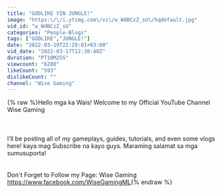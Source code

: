 ```yaml
---
title: "GODLIKE YIN JUNGLE!"
image: "https:\/\/i.ytimg.com\/vi\/w_WdBCzZ_sU\/hqdefault.jpg"
vid_id: "w_WdBCzZ_sU"
categories: "People-Blogs"
tags: ["GODLIKE","JUNGLE!"]
date: "2022-03-19T22:29:01+03:00"
vid_date: "2022-03-17T12:30:40Z"
duration: "PT10M25S"
viewcount: "6280"
likeCount: "593"
dislikeCount: ""
channel: "Wise Gaming"
---
```

{% raw %}Hello mga ka Wais! Welcome to my Official YouTube Channel Wise Gaming <br /><br /><br /><br />I’ll be posting all of my gameplays, guides, tutorials, and even some vlogs here! kaya mag Subscribe na kayo guys. Maraming salamat sa mga sumusuporta!<br /><br /><br />Don't Forget to Follow my Page: Wise Gaming <br /><a rel="nofollow" target="blank" href="https://www.facebook.com/WiseGamingML">https://www.facebook.com/WiseGamingML</a>{% endraw %}
